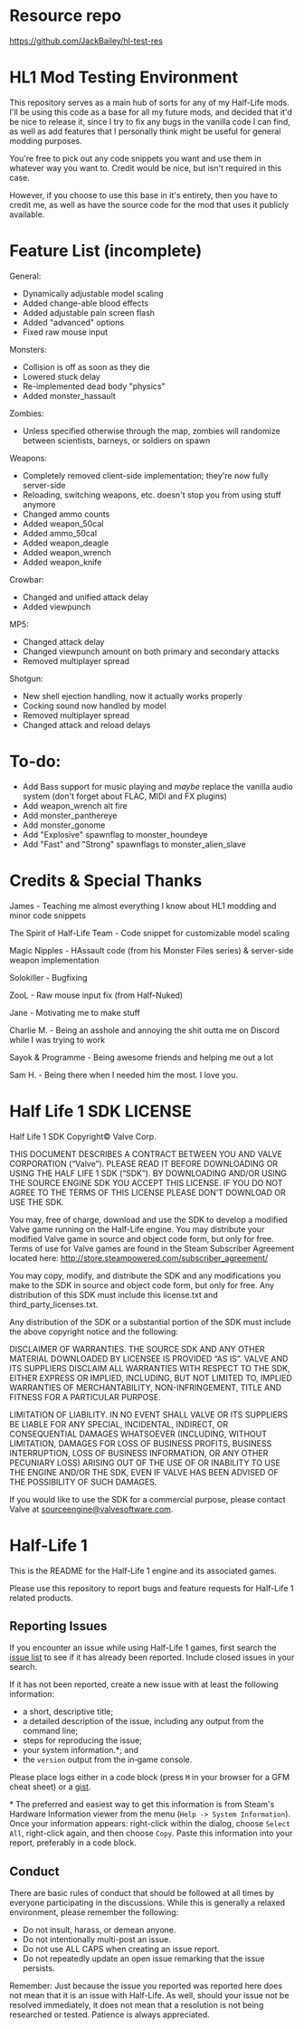 Resource repo
======================
https://github.com/JackBailey/hl-test-res


HL1 Mod Testing Environment
======================
This repository serves as a main hub of sorts for any of my Half-Life mods. I'll be using this code as a base for all my future mods, and decided that it'd be nice to release it, since I try to fix any bugs in the vanilla code I can find, as well as add features that I personally think might be useful for general modding purposes.

You're free to pick out any code snippets you want and use them in whatever way you want to. Credit would be nice, but isn't required in this case.

However, if you choose to use this base in it's entirety, then you have to credit me, as well as have the source code for the mod that uses it publicly available.


Feature List (incomplete)
======================
General:
- Dynamically adjustable model scaling
- Added change-able blood effects
- Added adjustable pain screen flash
- Added "advanced" options
- Fixed raw mouse input

Monsters:
- Collision is off as soon as they die
- Lowered stuck delay
- Re-implemented dead body "physics"
- Added monster_hassault

Zombies:
- Unless specified otherwise through the map, zombies will randomize between scientists, barneys, or soldiers on spawn

Weapons:
- Completely removed client-side implementation; they're now fully server-side
- Reloading, switching weapons, etc. doesn't stop you from using stuff anymore
- Changed ammo counts
- Added weapon_50cal
- Added ammo_50cal
- Added weapon_deagle
- Added weapon_wrench
- Added weapon_knife

Crowbar:
- Changed and unified attack delay
- Added viewpunch

MP5:
- Changed attack delay
- Changed viewpunch amount on both primary and secondary attacks
- Removed multiplayer spread

Shotgun:
- New shell ejection handling, now it actually works properly
- Cocking sound now handled by model
- Removed multiplayer spread
- Changed attack and reload delays


To-do:
======================
- Add Bass support for music playing and *maybe* replace the vanilla audio system (don't forget about FLAC, MIDI and FX plugins)
- Add weapon_wrench alt fire
- Add monster_panthereye
- Add monster_gonome
- Add "Explosive" spawnflag to monster_houndeye
- Add "Fast" and "Strong" spawnflags to monster_alien_slave


Credits & Special Thanks
======================
James - Teaching me almost everything I know about HL1 modding and minor code snippets

The Spirit of Half-Life Team - Code snippet for customizable model scaling

Magic Nipples - HAssault code (from his Monster Files series) & server-side weapon implementation

Solokiller - Bugfixing

ZooL - Raw mouse input fix (from Half-Nuked)

Jane - Motivating me to make stuff

Charlie M. - Being an asshole and annoying the shit outta me on Discord while I was trying to work

Sayok & Programme - Being awesome friends and helping me out a lot


Sam H. - Being there when I needed him the most. I love you.


Half Life 1 SDK LICENSE
======================

Half Life 1 SDK Copyright© Valve Corp.  

THIS DOCUMENT DESCRIBES A CONTRACT BETWEEN YOU AND VALVE CORPORATION (“Valve”).  PLEASE READ IT BEFORE DOWNLOADING OR USING THE HALF LIFE 1 SDK (“SDK”). BY DOWNLOADING AND/OR USING THE SOURCE ENGINE SDK YOU ACCEPT THIS LICENSE. IF YOU DO NOT AGREE TO THE TERMS OF THIS LICENSE PLEASE DON’T DOWNLOAD OR USE THE SDK.

You may, free of charge, download and use the SDK to develop a modified Valve game running on the Half-Life engine.  You may distribute your modified Valve game in source and object code form, but only for free. Terms of use for Valve games are found in the Steam Subscriber Agreement located here: http://store.steampowered.com/subscriber_agreement/ 

You may copy, modify, and distribute the SDK and any modifications you make to the SDK in source and object code form, but only for free.  Any distribution of this SDK must include this license.txt and third_party_licenses.txt.  
 
Any distribution of the SDK or a substantial portion of the SDK must include the above copyright notice and the following: 

DISCLAIMER OF WARRANTIES.  THE SOURCE SDK AND ANY OTHER MATERIAL DOWNLOADED BY LICENSEE IS PROVIDED “AS IS”.  VALVE AND ITS SUPPLIERS DISCLAIM ALL WARRANTIES WITH RESPECT TO THE SDK, EITHER EXPRESS OR IMPLIED, INCLUDING, BUT NOT LIMITED TO, IMPLIED WARRANTIES OF MERCHANTABILITY, NON-INFRINGEMENT, TITLE AND FITNESS FOR A PARTICULAR PURPOSE.  

LIMITATION OF LIABILITY.  IN NO EVENT SHALL VALVE OR ITS SUPPLIERS BE LIABLE FOR ANY SPECIAL, INCIDENTAL, INDIRECT, OR CONSEQUENTIAL DAMAGES WHATSOEVER (INCLUDING, WITHOUT LIMITATION, DAMAGES FOR LOSS OF BUSINESS PROFITS, BUSINESS INTERRUPTION, LOSS OF BUSINESS INFORMATION, OR ANY OTHER PECUNIARY LOSS) ARISING OUT OF THE USE OF OR INABILITY TO USE THE ENGINE AND/OR THE SDK, EVEN IF VALVE HAS BEEN ADVISED OF THE POSSIBILITY OF SUCH DAMAGES.  
 
 
If you would like to use the SDK for a commercial purpose, please contact Valve at sourceengine@valvesoftware.com.


Half-Life 1
======================

This is the README for the Half-Life 1 engine and its associated games.

Please use this repository to report bugs and feature requests for Half-Life 1 related products.

Reporting Issues
----------------

If you encounter an issue while using Half-Life 1 games, first search the [issue list](https://github.com/ValveSoftware/halflife/issues) to see if it has already been reported. Include closed issues in your search.

If it has not been reported, create a new issue with at least the following information:

- a short, descriptive title;
- a detailed description of the issue, including any output from the command line;
- steps for reproducing the issue;
- your system information.\*; and
- the `version` output from the in‐game console.

Please place logs either in a code block (press `M` in your browser for a GFM cheat sheet) or a [gist](https://gist.github.com).

\* The preferred and easiest way to get this information is from Steam's Hardware Information viewer from the menu (`Help -> System Information`). Once your information appears: right-click within the dialog, choose `Select All`, right-click again, and then choose `Copy`. Paste this information into your report, preferably in a code block.

Conduct
-------


There are basic rules of conduct that should be followed at all times by everyone participating in the discussions.  While this is generally a relaxed environment, please remember the following:

- Do not insult, harass, or demean anyone.
- Do not intentionally multi-post an issue.
- Do not use ALL CAPS when creating an issue report.
- Do not repeatedly update an open issue remarking that the issue persists.

Remember: Just because the issue you reported was reported here does not mean that it is an issue with Half-Life.  As well, should your issue not be resolved immediately, it does not mean that a resolution is not being researched or tested.  Patience is always appreciated.
